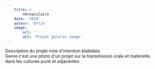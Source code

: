 ```yaml
---
    titre: >
        Vernaculaire
    date: '2019'
    auteur: 'Ortie'
    image:
        url: ''
        alt: 'Projet galerie image'
---
```


Description du projet note d'intention blablabla  
Genre c'est une photo d'un projet sur la transmission orale et materielle dans les cultures punk et adjacentes